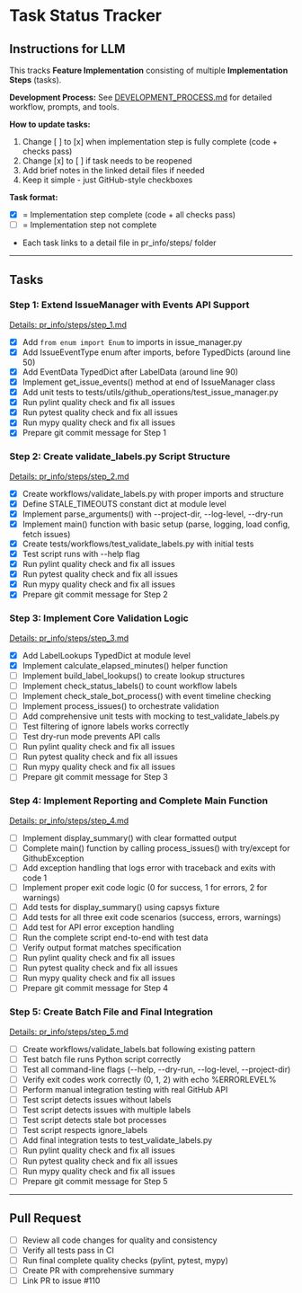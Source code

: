 # Task Status Tracker

## Instructions for LLM

This tracks **Feature Implementation** consisting of multiple **Implementation Steps** (tasks).

**Development Process:** See [DEVELOPMENT_PROCESS.md](./DEVELOPMENT_PROCESS.md) for detailed workflow, prompts, and tools.

**How to update tasks:**
1. Change [ ] to [x] when implementation step is fully complete (code + checks pass)
2. Change [x] to [ ] if task needs to be reopened
3. Add brief notes in the linked detail files if needed
4. Keep it simple - just GitHub-style checkboxes

**Task format:**
- [x] = Implementation step complete (code + all checks pass)
- [ ] = Implementation step not complete
- Each task links to a detail file in pr_info/steps/ folder

---

## Tasks

### Step 1: Extend IssueManager with Events API Support
[Details: pr_info/steps/step_1.md](steps/step_1.md)

- [x] Add `from enum import Enum` to imports in issue_manager.py
- [x] Add IssueEventType enum after imports, before TypedDicts (around line 50)
- [x] Add EventData TypedDict after LabelData (around line 90)
- [x] Implement get_issue_events() method at end of IssueManager class
- [x] Add unit tests to tests/utils/github_operations/test_issue_manager.py
- [x] Run pylint quality check and fix all issues
- [x] Run pytest quality check and fix all issues
- [x] Run mypy quality check and fix all issues
- [x] Prepare git commit message for Step 1

### Step 2: Create validate_labels.py Script Structure
[Details: pr_info/steps/step_2.md](steps/step_2.md)

- [x] Create workflows/validate_labels.py with proper imports and structure
- [x] Define STALE_TIMEOUTS constant dict at module level
- [x] Implement parse_arguments() with --project-dir, --log-level, --dry-run
- [x] Implement main() function with basic setup (parse, logging, load config, fetch issues)
- [x] Create tests/workflows/test_validate_labels.py with initial tests
- [x] Test script runs with --help flag
- [x] Run pylint quality check and fix all issues
- [x] Run pytest quality check and fix all issues
- [x] Run mypy quality check and fix all issues
- [x] Prepare git commit message for Step 2

### Step 3: Implement Core Validation Logic
[Details: pr_info/steps/step_3.md](steps/step_3.md)

- [x] Add LabelLookups TypedDict at module level
- [x] Implement calculate_elapsed_minutes() helper function
- [ ] Implement build_label_lookups() to create lookup structures
- [ ] Implement check_status_labels() to count workflow labels
- [ ] Implement check_stale_bot_process() with event timeline checking
- [ ] Implement process_issues() to orchestrate validation
- [ ] Add comprehensive unit tests with mocking to test_validate_labels.py
- [ ] Test filtering of ignore labels works correctly
- [ ] Test dry-run mode prevents API calls
- [ ] Run pylint quality check and fix all issues
- [ ] Run pytest quality check and fix all issues
- [ ] Run mypy quality check and fix all issues
- [ ] Prepare git commit message for Step 3

### Step 4: Implement Reporting and Complete Main Function
[Details: pr_info/steps/step_4.md](steps/step_4.md)

- [ ] Implement display_summary() with clear formatted output
- [ ] Complete main() function by calling process_issues() with try/except for GithubException
- [ ] Add exception handling that logs error with traceback and exits with code 1
- [ ] Implement proper exit code logic (0 for success, 1 for errors, 2 for warnings)
- [ ] Add tests for display_summary() using capsys fixture
- [ ] Add tests for all three exit code scenarios (success, errors, warnings)
- [ ] Add test for API error exception handling
- [ ] Run the complete script end-to-end with test data
- [ ] Verify output format matches specification
- [ ] Run pylint quality check and fix all issues
- [ ] Run pytest quality check and fix all issues
- [ ] Run mypy quality check and fix all issues
- [ ] Prepare git commit message for Step 4

### Step 5: Create Batch File and Final Integration
[Details: pr_info/steps/step_5.md](steps/step_5.md)

- [ ] Create workflows/validate_labels.bat following existing pattern
- [ ] Test batch file runs Python script correctly
- [ ] Test all command-line flags (--help, --dry-run, --log-level, --project-dir)
- [ ] Verify exit codes work correctly (0, 1, 2) with echo %ERRORLEVEL%
- [ ] Perform manual integration testing with real GitHub API
- [ ] Test script detects issues without labels
- [ ] Test script detects issues with multiple labels
- [ ] Test script detects stale bot processes
- [ ] Test script respects ignore_labels
- [ ] Add final integration tests to test_validate_labels.py
- [ ] Run pylint quality check and fix all issues
- [ ] Run pytest quality check and fix all issues
- [ ] Run mypy quality check and fix all issues
- [ ] Prepare git commit message for Step 5

---

## Pull Request

- [ ] Review all code changes for quality and consistency
- [ ] Verify all tests pass in CI
- [ ] Run final complete quality checks (pylint, pytest, mypy)
- [ ] Create PR with comprehensive summary
- [ ] Link PR to issue #110
